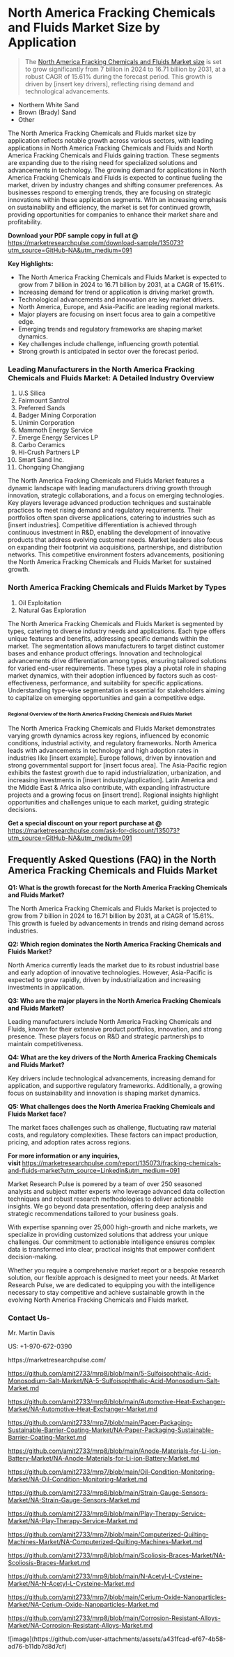 <h1>North America Fracking Chemicals and Fluids Market&nbsp;Size by Application</h1><blockquote><p>The <a href="https://marketresearchpulse.com/download-sample/135073?utm_source=GitHub-NA&amp;utm_medium=091">North America Fracking Chemicals and Fluids Market size</a> is set to grow significantly from 7 billion in 2024 to 16.71 billion by 2031, at a robust CAGR of 15.61% during the forecast period. This growth is driven by [insert key drivers], reflecting rising demand and technological advancements.</p></blockquote><ul><li>Northern White Sand <li> Brown (Brady) Sand <li> Other</li></ul><p>The North America Fracking Chemicals and Fluids market size by application reflects notable growth across various sectors, with leading applications in North America Fracking Chemicals and Fluids and North America Fracking Chemicals and Fluids gaining traction. These segments are expanding due to the rising need for specialized solutions and advancements in technology. The growing demand for applications in North America Fracking Chemicals and Fluids is expected to continue fueling the market, driven by industry changes and shifting consumer preferences. As businesses respond to emerging trends, they are focusing on strategic innovations within these application segments. With an increasing emphasis on sustainability and efficiency, the market is set for continued growth, providing opportunities for companies to enhance their market share and profitability.</p><p><strong>Download your PDF sample copy in full at @ </strong><a href="https://marketresearchpulse.com/download-sample/135073?utm_source=GitHub-NA&amp;utm_medium=091">https://marketresearchpulse.com/download-sample/135073?utm_source=GitHub-NA&amp;utm_medium=091</a></p><p><strong>Key Highlights: </strong></p><ul><li>The North America Fracking Chemicals and Fluids Market is expected to grow from 7 billion in 2024 to 16.71 billion by 2031, at a CAGR of 15.61%.</li><li>Increasing demand for trend or application is driving market growth.</li><li>Technological advancements and innovation are key market drivers.</li><li>North America, Europe, and Asia-Pacific are leading regional markets.</li><li>Major players are focusing on insert focus area to gain a competitive edge.</li><li>Emerging trends and regulatory frameworks are shaping market dynamics.</li><li>Key challenges include challenge, influencing growth potential.</li><li>Strong growth is anticipated in sector over the forecast period.</li></ul><h3>Leading Manufacturers in the North America Fracking Chemicals and Fluids Market: A Detailed Industry Overview</h3><ol><li>U.S Silica</li><li>Fairmount Santrol</li><li>Preferred Sands</li><li>Badger Mining Corporation</li><li>Unimin Corporation</li><li>Mammoth Energy Service</li><li>Emerge Energy Services LP</li><li>Carbo Ceramics</li><li>Hi-Crush Partners LP</li><li>Smart Sand Inc.</li><li>Chongqing Changjiang</li></ol><div class="flex max-w-full flex-col flex-grow"><div class="min-h-8 text-message flex w-full flex-col items-end gap-2 whitespace-normal break-words [.text-message+&amp;]:mt-5" dir="auto" data-message-author-role="assistant" data-message-id="fd8432e4-4910-450d-b182-61b7bfb0a01f" data-message-model-slug="gpt-4o"><div class="flex w-full flex-col gap-1 empty:hidden first:pt-[3px]"><div class="markdown prose w-full break-words dark:prose-invert light"><p>The North America Fracking Chemicals and Fluids Market features a dynamic landscape with leading manufacturers driving growth through innovation, strategic collaborations, and a focus on emerging technologies. Key players leverage advanced production techniques and sustainable practices to meet rising demand and regulatory requirements. Their portfolios often span diverse applications, catering to industries such as [insert industries]. Competitive differentiation is achieved through continuous investment in R&amp;D, enabling the development of innovative products that address evolving customer needs. Market leaders also focus on expanding their footprint via acquisitions, partnerships, and distribution networks. This competitive environment fosters advancements, positioning the North America Fracking Chemicals and Fluids Market for sustained growth.</p></div></div></div></div><h3>North America Fracking Chemicals and Fluids Market by Types</h3><ol><li>Oil Exploitation <li> Natural Gas Exploration</li></ol><div class="flex max-w-full flex-col flex-grow"><div class="min-h-8 text-message flex w-full flex-col items-end gap-2 whitespace-normal break-words [.text-message+&amp;]:mt-5" dir="auto" data-message-author-role="assistant" data-message-id="084470be-0bb7-4664-bddf-5156b4f41249" data-message-model-slug="gpt-4o-mini"><div class="flex w-full flex-col gap-1 empty:hidden first:pt-[3px]"><div class="markdown prose w-full break-words dark:prose-invert light"><p>The North America Fracking Chemicals and Fluids Market is segmented by types, catering to diverse industry needs and applications. Each type offers unique features and benefits, addressing specific demands within the market. The segmentation allows manufacturers to target distinct customer bases and enhance product offerings. Innovation and technological advancements drive differentiation among types, ensuring tailored solutions for varied end-user requirements. These types play a pivotal role in shaping market dynamics, with their adoption influenced by factors such as cost-effectiveness, performance, and suitability for specific applications. Understanding type-wise segmentation is essential for stakeholders aiming to capitalize on emerging opportunities and gain a competitive edge.</p></div></div></div></div><h3><span style="font-size: 11px;">Regional Overview of the North America Fracking Chemicals and Fluids Market</span></h3><div class="flex max-w-full flex-col flex-grow"><div class="min-h-8 text-message flex w-full flex-col items-end gap-2 whitespace-normal break-words [.text-message+&amp;]:mt-5" dir="auto" data-message-author-role="assistant" data-message-id="e9038762-ce64-4e30-91c9-9bd413514231" data-message-model-slug="gpt-4o-mini"><div class="flex w-full flex-col gap-1 empty:hidden first:pt-[3px]"><div class="markdown prose w-full break-words dark:prose-invert light"><p>The North America Fracking Chemicals and Fluids Market demonstrates varying growth dynamics across key regions, influenced by economic conditions, industrial activity, and regulatory frameworks. North America leads with advancements in technology and high adoption rates in industries like [insert example]. Europe follows, driven by innovation and strong governmental support for [insert focus area]. The Asia-Pacific region exhibits the fastest growth due to rapid industrialization, urbanization, and increasing investments in [insert industry/application]. Latin America and the Middle East &amp; Africa also contribute, with expanding infrastructure projects and a growing focus on [insert trend]. Regional insights highlight opportunities and challenges unique to each market, guiding strategic decisions.</p></div></div></div></div><p><strong>Get a special discount on your report purchase at @ </strong><a href="https://marketresearchpulse.com/ask-for-discount/135073?utm_source=GitHub-NA&amp;utm_medium=091">https://marketresearchpulse.com/ask-for-discount/135073?utm_source=GitHub-NA&amp;utm_medium=091</a></p><h2>Frequently Asked Questions (FAQ) in the North America Fracking Chemicals and Fluids Market</h2><p><strong>Q1: What is the growth forecast for the North America Fracking Chemicals and Fluids Market?</strong></p><p>The North America Fracking Chemicals and Fluids Market is projected to grow from 7 billion in 2024 to 16.71 billion by 2031, at a CAGR of 15.61%. This growth is fueled by advancements in trends and rising demand across industries.</p><p><strong>Q2: Which region dominates the North America Fracking Chemicals and Fluids Market?</strong></p><p>North America currently leads the market due to its robust industrial base and early adoption of innovative technologies. However, Asia-Pacific is expected to grow rapidly, driven by industrialization and increasing investments in application.</p><p><strong>Q3: Who are the major players in the North America Fracking Chemicals and Fluids Market?</strong></p><p>Leading manufacturers include North America Fracking Chemicals and Fluids, known for their extensive product portfolios, innovation, and strong presence. These players focus on R&amp;D and strategic partnerships to maintain competitiveness.</p><p><strong>Q4: What are the key drivers of the North America Fracking Chemicals and Fluids Market?</strong></p><p>Key drivers include technological advancements, increasing demand for application, and supportive regulatory frameworks. Additionally, a growing focus on sustainability and innovation is shaping market dynamics.</p><p><strong>Q5: What challenges does the North America Fracking Chemicals and Fluids Market face?</strong></p><p>The market faces challenges such as challenge, fluctuating raw material costs, and regulatory complexities. These factors can impact production, pricing, and adoption rates across regions.</p><p><strong>For more information or any inquiries, visit&nbsp;</strong><a href="https://marketresearchpulse.com/report/135073/fracking-chemicals-and-fluids-market?utm_source=Linkedin&utm_medium=091">https://marketresearchpulse.com/report/135073/fracking-chemicals-and-fluids-market?utm_source=Linkedin&utm_medium=091</a></p><p>Market Research Pulse is powered by a team of over 250 seasoned analysts and subject matter experts who leverage advanced data collection techniques and robust research methodologies to deliver actionable insights. We go beyond data presentation, offering deep analysis and strategic recommendations tailored to your business goals.</p><p>With expertise spanning over 25,000 high-growth and niche markets, we specialize in providing customized solutions that address your unique challenges. Our commitment to actionable intelligence ensures complex data is transformed into clear, practical insights that empower confident decision-making.</p><p>Whether you require a comprehensive market report or a bespoke research solution, our flexible approach is designed to meet your needs. At Market Research Pulse, we are dedicated to equipping you with the intelligence necessary to stay competitive and achieve sustainable growth in the evolving North America Fracking Chemicals and Fluids market.</p><h3><strong>Contact Us-</strong></h3><p>Mr. Martin Davis</p><p>US: +1-970-672-0390</p><p>https://marketresearchpulse.com/</p><p><a href="https://github.com/amit2733/mrp8/blob/main/5-Sulfoisophthalic-Acid-Monosodium-Salt-Market/NA-5-Sulfoisophthalic-Acid-Monosodium-Salt-Market.md">https://github.com/amit2733/mrp8/blob/main/5-Sulfoisophthalic-Acid-Monosodium-Salt-Market/NA-5-Sulfoisophthalic-Acid-Monosodium-Salt-Market.md</a></p><p><a href="https://github.com/amit2733/mrp9/blob/main/Automotive-Heat-Exchanger-Market/NA-Automotive-Heat-Exchanger-Market.md">https://github.com/amit2733/mrp9/blob/main/Automotive-Heat-Exchanger-Market/NA-Automotive-Heat-Exchanger-Market.md</a></p><p><a href="https://github.com/amit2733/mrp7/blob/main/Paper-Packaging-Sustainable-Barrier-Coating-Market/NA-Paper-Packaging-Sustainable-Barrier-Coating-Market.md">https://github.com/amit2733/mrp7/blob/main/Paper-Packaging-Sustainable-Barrier-Coating-Market/NA-Paper-Packaging-Sustainable-Barrier-Coating-Market.md</a></p><p><a href="https://github.com/amit2733/mrp8/blob/main/Anode-Materials-for-Li-ion-Battery-Market/NA-Anode-Materials-for-Li-ion-Battery-Market.md">https://github.com/amit2733/mrp8/blob/main/Anode-Materials-for-Li-ion-Battery-Market/NA-Anode-Materials-for-Li-ion-Battery-Market.md</a></p><p><a href="https://github.com/amit2733/mrp7/blob/main/Oil-Condition-Monitoring-Market/NA-Oil-Condition-Monitoring-Market.md">https://github.com/amit2733/mrp7/blob/main/Oil-Condition-Monitoring-Market/NA-Oil-Condition-Monitoring-Market.md</a></p><p><a href="https://github.com/amit2733/mrp8/blob/main/Strain-Gauge-Sensors-Market/NA-Strain-Gauge-Sensors-Market.md">https://github.com/amit2733/mrp8/blob/main/Strain-Gauge-Sensors-Market/NA-Strain-Gauge-Sensors-Market.md</a></p><p><a href="https://github.com/amit2733/mrp9/blob/main/Play-Therapy-Service-Market/NA-Play-Therapy-Service-Market.md">https://github.com/amit2733/mrp9/blob/main/Play-Therapy-Service-Market/NA-Play-Therapy-Service-Market.md</a></p><p><a href="https://github.com/amit2733/mrp7/blob/main/Computerized-Quilting-Machines-Market/NA-Computerized-Quilting-Machines-Market.md">https://github.com/amit2733/mrp7/blob/main/Computerized-Quilting-Machines-Market/NA-Computerized-Quilting-Machines-Market.md</a></p><p><a href="https://github.com/amit2733/mrp8/blob/main/Scoliosis-Braces-Market/NA-Scoliosis-Braces-Market.md">https://github.com/amit2733/mrp8/blob/main/Scoliosis-Braces-Market/NA-Scoliosis-Braces-Market.md</a></p><p><a href="https://github.com/amit2733/mrp9/blob/main/N-Acetyl-L-Cysteine-Market/NA-N-Acetyl-L-Cysteine-Market.md">https://github.com/amit2733/mrp9/blob/main/N-Acetyl-L-Cysteine-Market/NA-N-Acetyl-L-Cysteine-Market.md</a></p><p><a href="https://github.com/amit2733/mrp7/blob/main/Cerium-Oxide-Nanoparticles-Market/NA-Cerium-Oxide-Nanoparticles-Market.md">https://github.com/amit2733/mrp7/blob/main/Cerium-Oxide-Nanoparticles-Market/NA-Cerium-Oxide-Nanoparticles-Market.md</a></p><p><a href="https://github.com/amit2733/mrp8/blob/main/Corrosion-Resistant-Alloys-Market/NA-Corrosion-Resistant-Alloys-Market.md">https://github.com/amit2733/mrp8/blob/main/Corrosion-Resistant-Alloys-Market/NA-Corrosion-Resistant-Alloys-Market.md</a></p>
![image](https://github.com/user-attachments/assets/a431fcad-ef67-4b58-ad76-b11db7d8d7cf)
